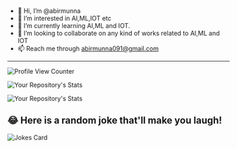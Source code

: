 - 👋 Hi, I’m @abirmunna
- 👀 I’m interested in AI,ML,IOT etc
- 🌱 I’m currently learning AI,ML and IOT.
- 💞️ I’m looking to collaborate on any kind of works related to AI,ML and IOT
- 📫 Reach me through abirmunna091@gmail.com
---
![Profile View Counter](https://komarev.com/ghpvc/?username=abirmunna)

![Your Repository's Stats](https://github-readme-stats.vercel.app/api?username=abirmunna&show_icons=true&theme=radical)


![Your Repository's Stats](https://github-readme-stats.vercel.app/api/top-langs/?username=abirmunna&langs_count=12&theme=blue-green&layout=compact)



## 😂 Here is a random joke that'll make you laugh!
![Jokes Card](https://readme-jokes.vercel.app/api)



<!---
abirmunna/abirmunna is a ✨ special ✨ repository because its `README.md` (this file) appears on your GitHub profile.
You can click the Preview link to take a look at your changes.
--->

